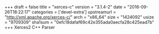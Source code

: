 +++
draft = false
title = "xerces-c"
version = "3.1.4-2"
date = "2016-09-26T18:22:17"
categories = ['devel-extra']
upstreamurl = "http://xml.apache.org/xerces-c/"
arch = "x86_64"
size = "1424092"
usize = "9709309"
sha1sum = "0efc18dafaf69c42e355ada0aecfa28c425ead7b"
+++
Xerces2 C++ Parser